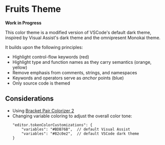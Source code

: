 # Fruits Theme

**Work in Progress**

This color theme is a modified version of VSCode's default dark theme, inspired by Visual Assist's dark theme and the omnipresent Monokai theme.

It builds upon the following principles:

- Highlight control-flow keywords (red)
- Highlight type and function names as they carry semantics (orange, yellow)
- Remove emphasis from comments, strings, and namespaces
- Keywords and operators serve as *anchor* points (blue)
- Only source code is themed

## Considerations

- Using [Bracket Pair Colorizer 2](https://marketplace.visualstudio.com/items?itemName=CoenraadS.bracket-pair-colorizer-2)
- Changing variable coloring to adjust the overall color tone:
  ```
  "editor.tokenColorCustomizations": {
      "variables": "#BDB76B",  // default Visual Assist
      "variables": "#82c0e2",  // default VSCode dark theme
  }
  ```
